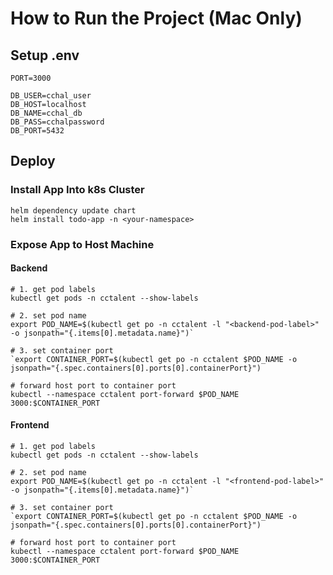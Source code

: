 # How to Run the Project (Mac Only)

## Setup .env
```console
PORT=3000

DB_USER=cchal_user
DB_HOST=localhost
DB_NAME=cchal_db
DB_PASS=cchalpassword
DB_PORT=5432
```

## Deploy

### Install App Into k8s Cluster
```console
helm dependency update chart
helm install todo-app -n <your-namespace>
```

### Expose App to Host Machine

#### Backend
```console
# 1. get pod labels
kubectl get pods -n cctalent --show-labels

# 2. set pod name
export POD_NAME=$(kubectl get po -n cctalent -l "<backend-pod-label>" -o jsonpath="{.items[0].metadata.name}")`

# 3. set container port
`export CONTAINER_PORT=$(kubectl get po -n cctalent $POD_NAME -o jsonpath="{.spec.containers[0].ports[0].containerPort}")

# forward host port to container port
kubectl --namespace cctalent port-forward $POD_NAME 3000:$CONTAINER_PORT
```

#### Frontend
```console
# 1. get pod labels
kubectl get pods -n cctalent --show-labels

# 2. set pod name
export POD_NAME=$(kubectl get po -n cctalent -l "<frontend-pod-label>" -o jsonpath="{.items[0].metadata.name}")`

# 3. set container port
`export CONTAINER_PORT=$(kubectl get po -n cctalent $POD_NAME -o jsonpath="{.spec.containers[0].ports[0].containerPort}")

# forward host port to container port
kubectl --namespace cctalent port-forward $POD_NAME 3000:$CONTAINER_PORT
```
